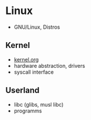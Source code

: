 # Linux
* GNU/Linux, Distros

## Kernel
* [kernel.org](https://www.kernel.org)
* hardware abstraction, drivers
* syscall interface

## Userland
* libc (glibs, musl libc)
* programms
